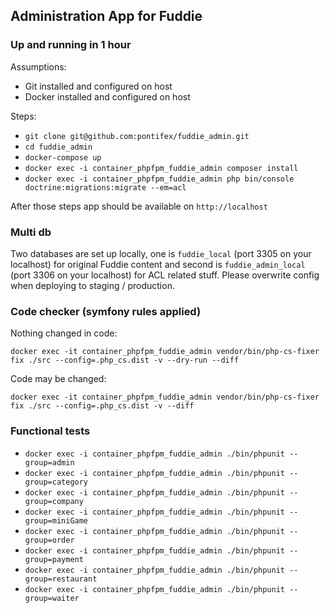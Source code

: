 ## Administration App for Fuddie

### Up and running in 1 hour

Assumptions:
* Git installed and configured on host
* Docker installed and configured on host

Steps:
* ```git clone git@github.com:pontifex/fuddie_admin.git```
* ```cd fuddie_admin```
* ```docker-compose up```
* ```docker exec -i container_phpfpm_fuddie_admin composer install```
* ```docker exec -i container_phpfpm_fuddie_admin php bin/console doctrine:migrations:migrate --em=acl```

After those steps app should be available on ```http://localhost```

### Multi db
Two databases are set up locally, one is `fuddie_local` (port 3305 on your localhost) for original Fuddie content and
second is `fuddie_admin_local` (port 3306 on your localhost) for ACL related stuff. Please overwrite config when 
deploying to staging / production.

### Code checker (symfony rules applied)
Nothing changed in code:

```docker exec -it container_phpfpm_fuddie_admin vendor/bin/php-cs-fixer fix ./src --config=.php_cs.dist -v --dry-run --diff```

Code may be changed:

```docker exec -it container_phpfpm_fuddie_admin vendor/bin/php-cs-fixer fix ./src --config=.php_cs.dist -v --diff```



### Functional tests
* ```docker exec -i container_phpfpm_fuddie_admin ./bin/phpunit --group=admin```
* ```docker exec -i container_phpfpm_fuddie_admin ./bin/phpunit --group=category```
* ```docker exec -i container_phpfpm_fuddie_admin ./bin/phpunit --group=company```
* ```docker exec -i container_phpfpm_fuddie_admin ./bin/phpunit --group=miniGame```
* ```docker exec -i container_phpfpm_fuddie_admin ./bin/phpunit --group=order```
* ```docker exec -i container_phpfpm_fuddie_admin ./bin/phpunit --group=payment```
* ```docker exec -i container_phpfpm_fuddie_admin ./bin/phpunit --group=restaurant```
* ```docker exec -i container_phpfpm_fuddie_admin ./bin/phpunit --group=waiter```
